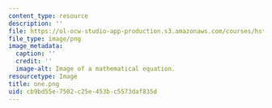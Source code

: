 ```yaml
---
content_type: resource
description: ''
file: https://ol-ocw-studio-app-production.s3.amazonaws.com/courses/hst-950j-biomedical-computing-fall-2010/cb9bd55e7502c25e453bc5573daf835d_one.png
file_type: image/png
image_metadata:
  caption: ''
  credit: ''
  image-alt: Image of a mathematical equation.
resourcetype: Image
title: one.png
uid: cb9bd55e-7502-c25e-453b-c5573daf835d
---
```

